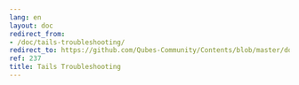 ```yaml
---
lang: en
layout: doc
redirect_from:
- /doc/tails-troubleshooting/
redirect_to: https://github.com/Qubes-Community/Contents/blob/master/docs/troubleshooting/tails-troubleshooting.md
ref: 237
title: Tails Troubleshooting
---
```

